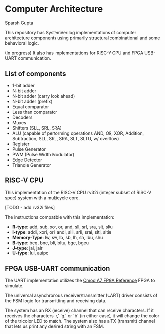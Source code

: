 # Computer Architecture

Sparsh Gupta

This repository has SystemVerilog implementations of computer architecture components using primarily structural combinational and some behavioral logic.

(In progress) It also has implementations for RISC-V CPU and FPGA USB-UART communication.

## List of components

- 1-bit adder
- N-bit adder 
- N-bit adder (carry look ahead)
- N-bit adder (prefix)
- Equal comparator
- Less than comparator
- Decoders
- Muxes
- Shifters (SLL, SRL, SRA)
- ALU (capable of performing operations AND, OR, XOR, Addition, Subtraction, SLL, SRL, SRA, SLT, SLTU, w/ overflow)
- Register
- Pulse Generator
- PWM (Pulse Width Modulator)
- Edge Detector
- Triangle Generator

## RISC-V CPU

This implementation of the RISC-V CPU rv32i (integer subset of RISC-V spec) system with a multicycle core.

[TODO - add rv32i files]

The instructions compatible with this implementation:

- **R-type**: add, sub, xor, or, and, sll, srl, sra, slt, sltu
- **I-type**: addi, xori, ori, andi, slli, srli, srai, slti, sltiu
- **Memory-Type**: lw, sw, lb, sb, lh, sh, lbu, shu
- **B-type**: beq, bne, blt, bltu, bge, bgeu
- **J-type**: jal, jalr
- **U-type**: lui, auipc

## FPGA USB-UART communication

The UART implementation utilizes the [Cmod A7 FPGA Reference](https://digilent.com/reference/programmable-logic/cmod-a7/reference-manual) FPGA to simulate.

The universal asynchronous receiver/transmitter (UART) driver consists of the FSM logic for transmitting and receiving data. 

The system has an RX (receive) channel that can receive characters. If it receives the characters 'r,' 'g,' or 'b' (in either case), it will change the color of the tricolor LED to match. The system also has a TX (transmit) channel that lets us print any desired string with an FSM.
